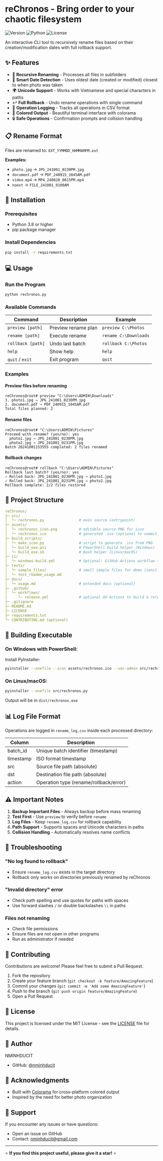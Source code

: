 # reChronos - Bring order to your chaotic filesystem

![Version](https://img.shields.io/badge/version-1.0.0-blue.svg)
![Python](https://img.shields.io/badge/python-3.8+-green.svg)
![License](https://img.shields.io/badge/license-MIT-orange.svg)

An interactive CLI tool to recursively rename files based on their creation/modification dates with full rollback support.

## ✨ Features

- 🔄 **Recursive Renaming** - Processes all files in subfolders
- 📅 **Smart Date Detection** - Uses oldest date (created or modified) closest to when photo was taken
- 🌍 **Unicode Support** - Works with Vietnamese and special characters in paths
- ↩️ **Full Rollback** - Undo rename operations with single command
- 📝 **Operation Logging** - Tracks all operations in CSV format
- 🎨 **Colored Output** - Beautiful terminal interface with colorama
- 🔒 **Safe Operations** - Confirmation prompts and collision handling

## 📋 Rename Format

Files are renamed to: `EXT_YYMMDD_HHMMAMPM.ext`

**Examples:**
- `photo.jpg` → `JPG_241001_0230PM.jpg`
- `document.pdf` → `PDF_240915_1045AM.pdf`
- `video.mp4` → `MP4_240820_0815PM.mp4`
- `noext` → `FILE_241001_0100AM`

## 🚀 Installation

### Prerequisites

- Python 3.8 or higher
- pip package manager

### Install Dependencies

```bash
pip install -r requirements.txt
```

## 💻 Usage

### Run the Program

```bash
python rechronos.py
```

### Available Commands

| Command           | Description         | Example               |
|-------------------|---------------------|-----------------------|
| `preview [path]`  | Preview rename plan | `preview C:\Photos`   |
| `rename [path]`   | Execute rename      | `rename C:\Downloads` |
| `rollback [path]` | Undo last batch     | `rollback C:\Photos`  |
| `help`            | Show help           | `help`                |
| `quit` / `exit`   | Exit program        | `quit`                |

### Examples

#### Preview files before renaming
```
reChronos@root# preview "C:\Users\ADMIN\Downloads"
1. photo1.jpg → JPG_241001_0230PM.jpg
2. document.pdf → PDF_240915_1045AM.pdf
Total files planned: 2
```

#### Rename files
```
reChronos@root# "C:\Users\ADMIN\Pictures"
Proceed with rename? (yes/no): yes
  photo1.jpg → JPG_241001_0230PM.jpg
  photo2.jpg → JPG_241001_0231PM.jpg
Batch 20241001153555 completed: 2 files renamed
```

#### Rollback changes
```
reChronos@root# rollback "C:\Users\ADMIN\Pictures"
Rollback last batch? (yes/no): yes
✓ Rolled back: JPG_241001_0230PM.jpg → photo1.jpg
✓ Rolled back: JPG_241001_0231PM.jpg → photo2.jpg
Rollback complete: 2/2 files restored
```

## 📁 Project Structure

```yaml
reChronos/
├─ src/
│  └─ rechronos.py                # main source (entrypoint)
├─ assets/
│  └─ rechronos_icon.png          # editable source PNG for icon
│  └─ rechronos.ico               # generated .ico (optional to commit)
├─ build_scripts/
│  └─ make_icon.py                # script to generate .ico from PNG
│  └─ build_exe.ps1               # PowerShell build helper (Windows)
│  └─ build_exe.sh                # Bash helper (Linux/macOS)
├─ ci/
│  └─ windows-build.yml           # Optional: GitHub Actions workflow (example)
├─ tests/
│  └─ sample_files/               # small sample files for demo (sanitized)
│  └─ test_readme_usage.md
├─ docs/
│  └─ usage.md                    # extended docs (optional)
├─ .github/
│  └─ workflows/
│     └─ release.yml              # optional GH Actions to build & release exe
├─ .gitignore
├─ README.md
├─ LICENSE
├─ requirements.txt
└─ CONTRIBUTING.md (optional)
```

## 🔨 Building Executable

### On Windows with PowerShell:

Install PyInstaller:
```bash
pyinstaller --onefile --icon assets/rechronos.ico --uac-admin src/rechronos.py
```

### On Linux/macOS:
```bash
pyinstaller --onefile src/rechronos.py
```

Output will be in `dist/rechronos.exe`

## 📊 Log File Format

Operations are logged in `rename_log.csv` inside each processed directory:

| Column    | Description                            |
|-----------|----------------------------------------|
| batch_id  | Unique batch identifier (timestamp)    |
| timestamp | ISO format timestamp                   |
| src       | Source file path (absolute)            |
| dst       | Destination file path (absolute)       |
| action    | Operation type (rename/rollback/error) |

## ⚠️ Important Notes

1. **Backup Important Files** - Always backup before mass renaming
2. **Test First** - Use `preview` to verify before `rename`
3. **Log Files** - Keep `rename_log.csv` for rollback capability
4. **Path Support** - Supports spaces and Unicode characters in paths
5. **Collision Handling** - Automatically resolves name conflicts

## 🐛 Troubleshooting

### "No log found to rollback"
- Ensure `rename_log.csv` exists in the target directory
- Rollback only works on directories previously renamed by reChronos

### "Invalid directory" error
- Check path spelling and use quotes for paths with spaces
- Use forward slashes `/` or double backslashes `\\` in paths

### Files not renaming
- Check file permissions
- Ensure files are not open in other programs
- Run as administrator if needed

## 🤝 Contributing

Contributions are welcome! Please feel free to submit a Pull Request.

1. Fork the repository
2. Create your feature branch (`git checkout -b feature/AmazingFeature`)
3. Commit your changes (`git commit -m 'Add some AmazingFeature'`)
4. Push to the branch (`git push origin feature/AmazingFeature`)
5. Open a Pull Request

## 📝 License

This project is licensed under the MIT License - see the [LICENSE](LICENSE) file for details.

## 👤 Author

NMINHDUCIT

- GitHub: [@nminhducit](https://github.com/nminhducit)

## 🙏 Acknowledgments

- Built with [Colorama](https://github.com/tartley/colorama) for cross-platform colored output
- Inspired by the need for better photo organization

## 📮 Support

If you encounter any issues or have questions:
- Open an issue on GitHub
- Contact: nminhducit@gmail.com

---

⭐ **If you find this project useful, please give it a star!** ⭐